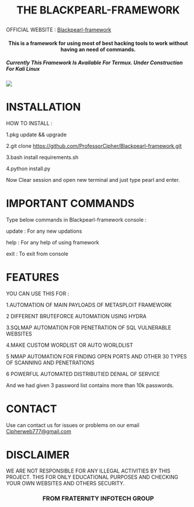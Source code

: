 <H1 align="center">

THE BLACKPEARL-FRAMEWORK 

</H1>
<p>OFFICIAL WEBSITE :
<a href="https://blackpearlframework.weebly.com/">Blackpearl-framework</a></p>
<H4 align="center">This is a framework for using most of best hacking tools to work without having an need of commands.</H4> 

<h5>Currently This Framework Is Available For Termux. Under Construction For Kali Linux</h5> 

<img src="https://github.com/FraternityInfoSec/Blackpearl-framework/blob/master/Photo_1600701452267.jpg">

# INSTALLATION 

HOW TO INSTALL :

1.pkg update && upgrade 

2.git clone https://github.com/ProfessorCipher/Blackpearl-framework.git 

3.bash install requirements.sh

4.python install.py

Now Clear session and open new terminal and just type pearl and enter.

# IMPORTANT COMMANDS

Type below commands in Blackpearl-framework console :

update : For any new updations 

help   : For any help of using framework 

exit   : To exit from console


# FEATURES 

YOU CAN USE THIS FOR :

1.AUTOMATION OF MAIN PAYLOADS OF METASPLOIT FRAMEWORK 

2 DIFFERENT BRUTEFORCE AUTOMATION USING HYDRA 

3.SQLMAP AUTOMATION FOR PENETRATION OF SQL VULNERABLE WEBSITES 

4.MAKE CUSTOM WORDLIST OR AUTO WORLDLIST

5 NMAP AUTOMATION FOR FINDING OPEN PORTS AND OTHER 30 TYPES OF SCANNING AND PENETRATIONS

6 POWERFUL AUTOMATED DISTRIBUTIED DENIAL OF SERVICE 

And we had given 3 password list contains more than 10k passwords. 

# CONTACT 

Use can contact us for issues or problems on our email Cipherweb777@gmail.com 

# DISCLAIMER 

WE ARE NOT RESPONSIBLE FOR ANY ILLEGAL ACTIVITIES BY THIS PROJECT. THIS FOR ONLY EDUCATIONAL PURPOSES AND CHECKING YOUR OWN WEBSITES AND OTHERS SECURITY. 

<H3 align="center"> FROM FRATERNITY INFOTECH GROUP</H3>




